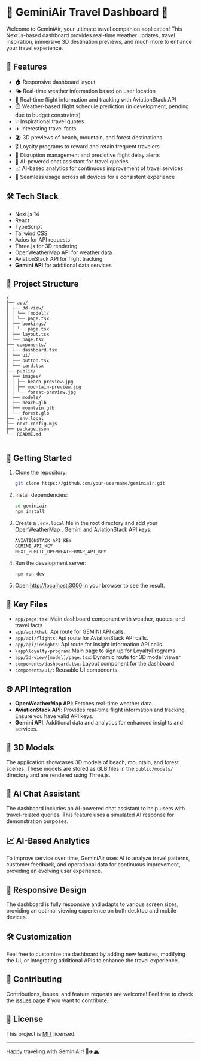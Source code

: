 # 🌟 GeminiAir Travel Dashboard 🛫

Welcome to GeminiAir, your ultimate travel companion application! This Next.js-based dashboard provides real-time weather updates, travel inspiration, immersive 3D destination previews, and much more to enhance your travel experience.

## 🚀 Features

- 🏠 Responsive dashboard layout
- 🌤️ Real-time weather information based on user location
- 🛫 Real-time flight information and tracking with AviationStack API
- ⏱️ Weather-based flight schedule prediction (in development, pending due to budget constraints)
- 💡 Inspirational travel quotes
- ✈️ Interesting travel facts
- 🏖️ 3D previews of beach, mountain, and forest destinations
- 🎖️ Loyalty programs to reward and retain frequent travelers
- 🚨 Disruption management and predictive flight delay alerts
- 🤖 AI-powered chat assistant for travel queries
- 📈 AI-based analytics for continuous improvement of travel services
- 📱 Seamless usage across all devices for a consistent experience

## 🛠️ Tech Stack

- Next.js 14
- React
- TypeScript
- Tailwind CSS
- Axios for API requests
- Three.js for 3D rendering
- OpenWeatherMap API for weather data
- AviationStack API for flight tracking
- **Gemini API** for additional data services

## 📁 Project Structure

```
/
├── app/
│ ├── 3d-view/
│ │ └── [model]/
│ │ └── page.tsx
│ ├── bookings/
│ │ └── page.tsx
│ ├── layout.tsx
│ └── page.tsx
├── components/
│ ├── dashboard.tsx
│ └── ui/
│ ├── button.tsx
│ └── card.tsx
├── public/
│ ├── images/
│ │ ├── beach-preview.jpg
│ │ ├── mountain-preview.jpg
│ │ └── forest-preview.jpg
│ └── models/
│ ├── beach.glb
│ ├── mountain.glb
│ └── forest.glb
├── .env.local
├── next.config.mjs
├── package.json
└── README.md


```
## 🚀 Getting Started

1. Clone the repository:
   ```bash
   git clone https://github.com/your-username/geminiair.git
   ```

2. Install dependencies:
   ```bash
   cd geminiair
   npm install
   ```

3. Create a `.env.local` file in the root directory and add your OpenWeatherMap , Gemini and AviationStack API keys:
   ```bash
   AVIATIONSTACK_API_KEY
   GEMINI_API_KEY
   NEXT_PUBLIC_OPENWEATHERMAP_API_KEY
   ```

4. Run the development server:
   ```bash
   npm run dev
   ```

5. Open [http://localhost:3000](http://localhost:3000) in your browser to see the result.

## 📄 Key Files

- `app/page.tsx`: Main dashboard component with weather, quotes, and travel facts
- `app/api/chat`: Api route for GEMINI API calls.
- `app/api/flights`: Api route for AviationStack API calls.
- `app/api/insights`: Api route for Insight information API calls.
- `\app\loyalty-program`: Main page to sign up for LoyaltyPrograms
- `app/3d-view/[model]/page.tsx`: Dynamic route for 3D model viewer
- `components/dashboard.tsx`: Layout component for the dashboard
- `components/ui/`: Reusable UI components


## 🌐 API Integration

- **OpenWeatherMap API**: Fetches real-time weather data.
- **AviationStack API**: Provides real-time flight information and tracking. Ensure you have valid API keys.
- **Gemini API**: Additional data and analytics for enhanced insights and services.

## 🎨 3D Models

The application showcases 3D models of beach, mountain, and forest scenes. These models are stored as GLB files in the `public/models/` directory and are rendered using Three.js.

## 🤖 AI Chat Assistant

The dashboard includes an AI-powered chat assistant to help users with travel-related queries. This feature uses a simulated AI response for demonstration purposes.

## 📈 AI-Based Analytics

To improve service over time, GeminiAir uses AI to analyze travel patterns, customer feedback, and operational data for continuous improvement, providing an evolving user experience.

## 📱 Responsive Design

The dashboard is fully responsive and adapts to various screen sizes, providing an optimal viewing experience on both desktop and mobile devices.

## 🛠️ Customization

Feel free to customize the dashboard by adding new features, modifying the UI, or integrating additional APIs to enhance the travel experience.

## 🤝 Contributing

Contributions, issues, and feature requests are welcome! Feel free to check the [issues page](https://github.com/your-username/geminiair/issues) if you want to contribute.

## 📜 License

This project is [MIT](https://choosealicense.com/licenses/mit/) licensed.

---

Happy traveling with GeminiAir! 🌴✈️🏔️
